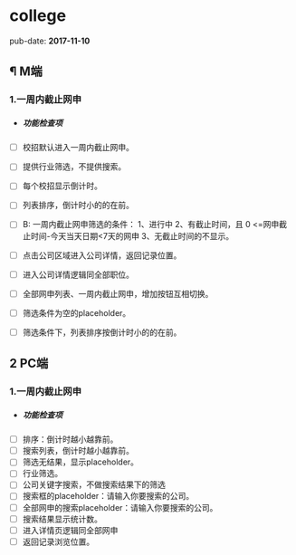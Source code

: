 # college

pub-date: **2017-11-10**

## ¶ M端

### 1.一周内截止网申

- ##### 功能检查项

- [ ] 校招默认进入一周内截止网申。
- [ ] 提供行业筛选，不提供搜索。
- [ ] 每个校招显示倒计时。
- [ ] 列表排序，倒计时小的的在前。
- [ ] B: 一周内截止网申筛选的条件：
       1、进行中
       2、有截止时间，且 0 <=网申截止时间-今天当天日期<7天的网申
       3、无截止时间的不显示。
- [ ] 点击公司区域进入公司详情，返回记录位置。
- [ ] 进入公司详情逻辑同全部职位。
- [ ] 全部网申列表、一周内截止网申，增加按钮互相切换。
- [ ] 筛选条件为空的placeholder。
- [ ] 筛选条件下，列表排序按倒计时小的的在前。


## 2 PC端

### 1.一周内截止网申

- ##### 功能检查项

- [ ] 排序：倒计时越小越靠前。
- [ ] 搜索列表，倒计时越小越靠前。
- [ ] 筛选无结果，显示placeholder。
- [ ] 行业筛选。
- [ ] 公司关键字搜索，不做搜索结果下的筛选
- [ ] 搜索框的placeholder：请输入你要搜索的公司。
- [ ] 全部网申的搜索placeholder：请输入你要搜索的公司。
- [ ] 搜索结果显示统计数。
- [ ] 进入详情页逻辑同全部网申
- [ ] 返回记录浏览位置。
